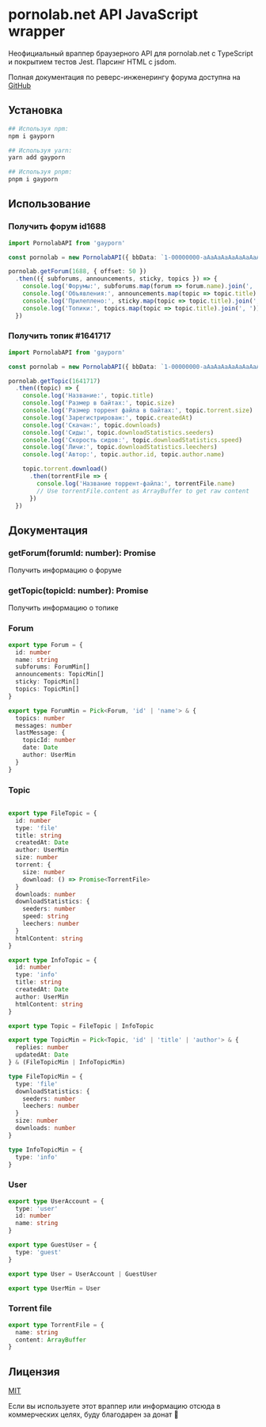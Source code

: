 # pornolab.net API JavaScript wrapper

Неофициальный враппер браузерного API для pornolab.net с TypeScript и покрытием тестов Jest. Парсинг HTML с jsdom.

Полная документация по реверс-инженерингу форума доступна на [GitHub](https://github.com/VityaSchel/pornolab.net)

## Установка

```bash
## Используя npm:
npm i gayporn

## Используя yarn:
yarn add gayporn

## Используя pnpm:
pnpm i gayporn
```

## Использование

### Получить форум id1688
```typescript
import PornolabAPI from 'gayporn'

const pornolab = new PornolabAPI({ bbData: `1-00000000-aAaAaAaAaAaAaAaAaAaA-0000000000-0000000000-0000000000-0000000000-1` })

pornolab.getForum(1688, { offset: 50 })
  .then(({ subforums, announcements, sticky, topics }) => {
    console.log('Форумы:', subforums.map(forum => forum.name).join(', '))
    console.log('Объявления:', announcements.map(topic => topic.title).join(', '))
    console.log('Прилеплено:', sticky.map(topic => topic.title).join(', '))
    console.log('Топики:', topics.map(topic => topic.title).join(', '))
  })
```

### Получить топик #1641717
```typescript
import PornolabAPI from 'gayporn'

const pornolab = new PornolabAPI({ bbData: `1-00000000-aAaAaAaAaAaAaAaAaAaA-0000000000-0000000000-0000000000-0000000000-1` })

pornolab.getTopic(1641717)
  .then((topic) => {
    console.log('Название:', topic.title)
    console.log('Размер в байтах:', topic.size)
    console.log('Размер торрент файла в байтах:', topic.torrent.size)
    console.log('Зарегистрирован:', topic.createdAt)
    console.log('Скачан:', topic.downloads)
    console.log('Сиды:', topic.downloadStatistics.seeders)
    console.log('Скорость сидов:', topic.downloadStatistics.speed)
    console.log('Личи:', topic.downloadStatistics.leechers)
    console.log('Автор:', topic.author.id, topic.author.name)

    topic.torrent.download()
      .then(torrentFile => {
        console.log('Название торрент-файла:', torrentFile.name)
        // Use torrentFile.content as ArrayBuffer to get raw content
      })
  })
```

## Документация

### getForum(forumId: number): Promise<Forum>

Получить информацию о форуме

### getTopic(topicId: number): Promise<Topic>

Получить информацию о топике

### Forum

```ts
export type Forum = {
  id: number
  name: string
  subforums: ForumMin[]
  announcements: TopicMin[]
  sticky: TopicMin[]
  topics: TopicMin[]
}

export type ForumMin = Pick<Forum, 'id' | 'name'> & {
  topics: number
  messages: number
  lastMessage: {
    topicId: number
    date: Date
    author: UserMin
  }
}
```

### Topic

```ts

export type FileTopic = {
  id: number
  type: 'file'
  title: string
  createdAt: Date
  author: UserMin
  size: number
  torrent: {
    size: number
    download: () => Promise<TorrentFile>
  }
  downloads: number
  downloadStatistics: {
    seeders: number
    speed: string
    leechers: number
  }
  htmlContent: string
}

export type InfoTopic = {
  id: number
  type: 'info'
  title: string
  createdAt: Date
  author: UserMin
  htmlContent: string
}

export type Topic = FileTopic | InfoTopic

export type TopicMin = Pick<Topic, 'id' | 'title' | 'author'> & {
  replies: number
  updatedAt: Date
} & (FileTopicMin | InfoTopicMin)

type FileTopicMin = {
  type: 'file'
  downloadStatistics: {
    seeders: number
    leechers: number
  }
  size: number
  downloads: number
}

type InfoTopicMin = {
  type: 'info'
}
```

### User

```ts
export type UserAccount = {
  type: 'user'
  id: number
  name: string
}

export type GuestUser = {
  type: 'guest'
}

export type User = UserAccount | GuestUser

export type UserMin = User
```

### Torrent file

```ts
export type TorrentFile = {
  name: string
  content: ArrayBuffer
}
```

## Лицензия

[MIT](../LICENSE.md)

Если вы используете этот враппер или информацию отсюда в коммерческих целях, буду благодарен за донат 🥰